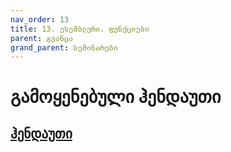 ```yaml
---
nav_order: 13
title: 13. ესემბლერი. ფუნქციები
parent: გვანცა
grand_parent: სემინარები
---
```


# გამოყენებული ჰენდაუთი

## [ჰენდაუთი](https://github.com/freeuni-paradigms/freeuni-paradigms.github.io/blob/master/content/handouts/asm_function_call.pdf)